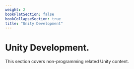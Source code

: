 ```yaml
---
weight: 2
bookFlatSection: false
bookCollapseSection: true
title: "Unity Development"
---
```


# Unity Development.

This section covers non-programming related Unity content. 